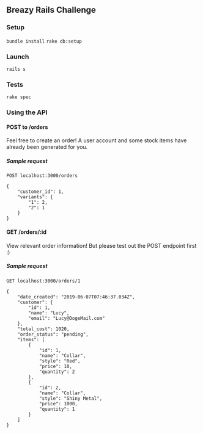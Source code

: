 ## Breazy Rails Challenge

### Setup
`bundle install`
`rake db:setup`

### Launch
`rails s`

### Tests
`rake spec`


### Using the API

#### POST to /orders
Feel free to create an order!
A user account and some stock items have already been generated for you.
##### Sample request
`POST localhost:3000/orders`

```
{
	"customer_id": 1,
	"variants": {
		"1": 2,
		"2": 1
	}
}
```

#### GET /orders/:id
View relevant order information!
But please test out the POST endpoint first :)
##### Sample request
`GET localhost:3000/orders/1`
```
{
    "date_created": "2019-06-07T07:46:37.034Z",
    "customer": {
        "id": 1,
        "name": "Lucy",
        "email": "Lucy@DogeMail.com"
    },
    "total_cost": 1020,
    "order_status": "pending",
    "items": [
        {
            "id": 1,
            "name": "Collar",
            "style": "Red",
            "price": 10,
            "quantity": 2
        },
        {
            "id": 2,
            "name": "Collar",
            "style": "Shiny Metal",
            "price": 1000,
            "quantity": 1
        }
    ]
}
```
